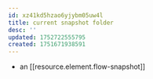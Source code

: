 ```yaml
---
id: xz41kd5hzao6yjybm05uw4l
title: current snapshot folder
desc: ''
updated: 1752722555795
created: 1751671938591
---
```


- an [[resource.element.flow-snapshot]]
